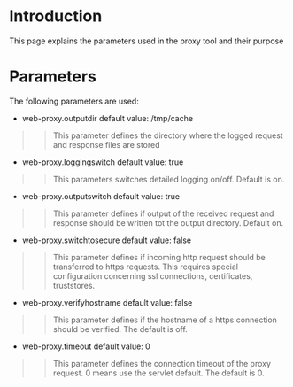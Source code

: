 # Introduction #

This page explains the parameters used in the proxy tool and their purpose


# Parameters #

The following parameters are used:
  * web-proxy.outputdir default value: /tmp/cache
> > This parameter defines the directory where the logged request and response files are stored

  * web-proxy.loggingswitch default value: true
> > This parameters switches detailed logging on/off. Default is on.

  * web-proxy.outputswitch default value: true
> > This parameter defines if output of the received request and response should be written tot the output directory. Default on.

  * web-proxy.switchtosecure default value: false
> > This parameter defines if incoming http request should be transferred to https requests. This requires special configuration concerning ssl connections, certificates, truststores.

  * web-proxy.verifyhostname default value: false
> > This parameter defines if the hostname of a https connection should be verified. The default is off.

  * web-proxy.timeout default value: 0
> > This parameter defines the connection timeout of the proxy request. 0 means use the servlet default. The default is 0.